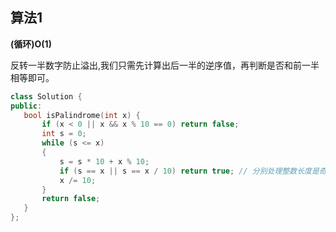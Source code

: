 ## 算法1

 **(循环)O(1)**

 反转一半数字防止溢出,我们只需先计算出后一半的逆序值，再判断是否和前一半相等即可。

 ```CPP
 class Solution {
public:
    bool isPalindrome(int x) {
        if (x < 0 || x && x % 10 == 0) return false;
        int s = 0;
        while (s <= x)
        {
            s = s * 10 + x % 10;
            if (s == x || s == x / 10) return true; // 分别处理整数长度是奇数或者偶数的情况
            x /= 10;
        }
        return false;
    }
};
 ```